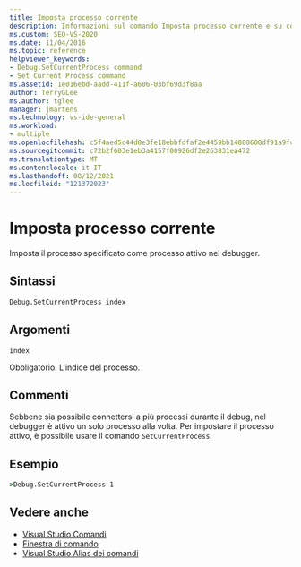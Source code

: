 ```yaml
---
title: Imposta processo corrente
description: Informazioni sul comando Imposta processo corrente e su come imposta il processo specificato come processo attivo nel debugger.
ms.custom: SEO-VS-2020
ms.date: 11/04/2016
ms.topic: reference
helpviewer_keywords:
- Debug.SetCurrentProcess command
- Set Current Process command
ms.assetid: 1e016ebd-aadd-411f-a606-03bf69d3f8aa
author: TerryGLee
ms.author: tglee
manager: jmartens
ms.technology: vs-ide-general
ms.workload:
- multiple
ms.openlocfilehash: c5f4aed5c44d8e3fe18ebbfdfaf2e4459bb14888608df91a9fcccd0c813ec67c
ms.sourcegitcommit: c72b2f603e1eb3a4157f00926df2e263831ea472
ms.translationtype: MT
ms.contentlocale: it-IT
ms.lasthandoff: 08/12/2021
ms.locfileid: "121372023"
---
```

# <a name="set-current-process"></a>Imposta processo corrente
Imposta il processo specificato come processo attivo nel debugger.

## <a name="syntax"></a>Sintassi

```cmd
Debug.SetCurrentProcess index
```

## <a name="arguments"></a>Argomenti
`index`

Obbligatorio. L'indice del processo.

## <a name="remarks"></a>Commenti
Sebbene sia possibile connettersi a più processi durante il debug, nel debugger è attivo un solo processo alla volta. Per impostare il processo attivo, è possibile usare il comando `SetCurrentProcess`.

## <a name="example"></a>Esempio

```cmd
>Debug.SetCurrentProcess 1
```

## <a name="see-also"></a>Vedere anche

- [Visual Studio Comandi](../../ide/reference/visual-studio-commands.md)
- [Finestra di comando](../../ide/reference/command-window.md)
- [Visual Studio Alias dei comandi](../../ide/reference/visual-studio-command-aliases.md)
